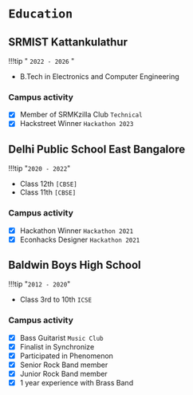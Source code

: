 # __`Education`__

## SRMIST Kattankulathur 

!!!tip " `2022 - 2026` "
- B.Tech in Electronics and Computer Engineering

### Campus activity
- [x] Member of SRMKzilla Club `Technical`
- [x] Hackstreet Winner `Hackathon 2023`

## Delhi Public School East Bangalore 
!!!tip "`2020 - 2022`"
- Class 12th `[CBSE]`
- Class 11th `[CBSE]`

### Campus activity
- [x] Hackathon Winner `Hackathon 2021`
- [x] Econhacks Designer `Hackathon 2021`

## Baldwin Boys High School
!!!tip "`2012 - 2020`"
- Class 3rd to 10th `ICSE`

### Campus activity
- [x] Bass Guitarist `Music Club`
- [x] Finalist in Synchronize 
- [x] Participated in Phenomenon
- [x] Senior Rock Band member
- [x] Junior Rock Band member
- [x] 1 year experience with Brass Band